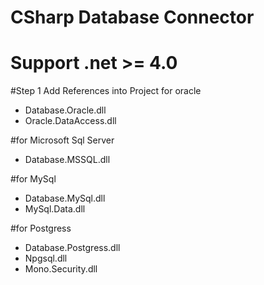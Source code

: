 # CSharp Database Connector
# Support .net >= 4.0

#Step 1 Add References into Project 
for oracle
- Database.Oracle.dll
- Oracle.DataAccess.dll

#for Microsoft Sql Server
- Database.MSSQL.dll

#for MySql
- Database.MySql.dll
- MySql.Data.dll

#for Postgress
- Database.Postgress.dll
- Npgsql.dll
- Mono.Security.dll
